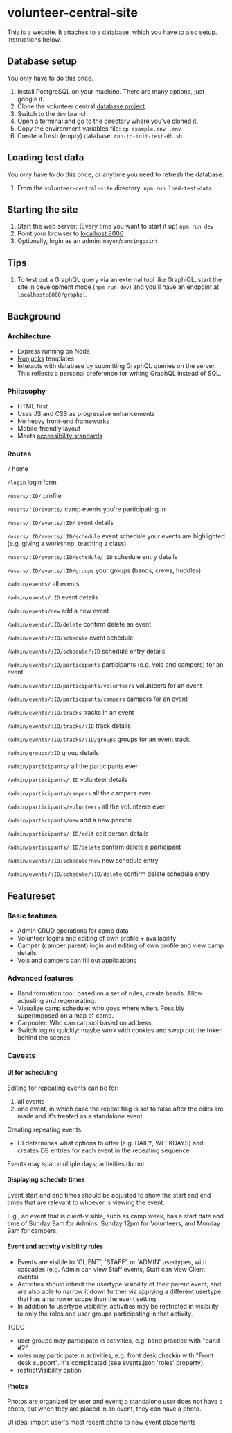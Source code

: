 # volunteer-central-site

This is a website. It attaches to a database, which you have to also setup. Instructions below.

## Database setup

You only have to do this once.

1. Install PostgreSQL on your machine. There are many options, just google it.
1. Clone the volunteer central [database project](https://github.com/rcgla/volunteer-central-db). 
1. Switch to the `dev` branch
1. Open a terminal and go to the directory where you've cloned it.
1. Copy the environment variables file: `cp example.env .env`
1. Create a fresh (empty) database: `run-to-init-test-db.sh`

## Loading test data

You only have to do this once, or anytime you need to refresh the database.

1. From the `volunteer-central-site` directory: `npm run load-test-data`

## Starting the site

1. Start the web server: (Every time you want to start it up) `npm run dev`
1. Point your browser to [localhost:8000](http://localhost:8000)
1. Optionally, login as an admin: `mayor`/`dancingpaint`

## Tips

1. To test out a GraphQL query via an external tool like GraphiQL, start the site in development mode (`npm run dev`) and you'll have an endpoint at `localhost:8000/graphql`. 

## Background

### Architecture

* Express running on Node
* [Nunjucks](https://mozilla.github.io/nunjucks) templates
* Interacts with database by submitting GraphQL queries on the server. This reflects a personal preference for writing GraphQL instead of SQL. 

### Philosophy

* HTML first
* Uses JS and CSS as progressive enhancements
* No heavy front-end frameworks
* Mobile-friendly layout
* Meets [accessibility standards](https://www.w3.org/TR/WCAG21/)

### Routes

`/`
    home

`/login`
    login form

`/users/:ID/`
    profile

`/users/:ID/events/`
    camp events you're participating in

`/users/:ID/events/:ID/`
    event details

`/users/:ID/events/:ID/schedule`
    event schedule
    your events are highlighted (e.g. giving a workshop, teaching a class)

`/users/:ID/events/:ID/schedule/:ID`
    schedule entry details

`/users/:ID/events/:ID/groups`
    your groups (bands, crews, huddles)

`/admin/events/`
    all events

`/admin/events/:ID`
    event details

`/admin/events/new`
    add a new event

`/admin/events/:ID/delete`
    confirm delete an event

`/admin/events/:ID/schedule`
    event schedule

`/admin/events/:ID/schedule/:ID`
    schedule entry details

`/admin/events/:ID/participants`
    participants (e.g. vols and campers) for an event

`/admin/events/:ID/participants/volunteers`
    volunteers for an event

`/admin/events/:ID/participants/campers`
    campers for an event

`/admin/events/:ID/tracks`
    tracks in an event

`/admin/events/:ID/tracks/:ID`
    track details

`/admin/events/:ID/tracks/:ID/groups`
    groups for an event track

`/admin/groups/:ID`
    group details

`/admin/participants/`
    all the participants ever

`/admin/participants/:ID`
    volunteer details

`/admin/participants/campers`
    all the campers ever

`/admin/participants/volunteers`
    all the volunteers ever

`/admin/participants/new`
    add a new person

`/admin/participants/:ID/edit`
    edit person details

`/admin/participants/:ID/delete`
    confirm delete a participant

`/admin/events/:ID/schedule/new`
    new schedule entry

`/admin/events/:ID/schedule/:ID/delete`
    confirm delete schedule entry

## Featureset 

### Basic features

* Admin CRUD operations for camp data
* Volunteer logins and editing of own profile + availability
* Camper (camper parent) login and editing of own profile and view camp details
* Vols and campers can fill out applications

### Advanced features

* Band formation tool: based on a set of rules, create bands. Allow adjusting and regenerating.
* Visualize camp schedule: who goes where when. Possibly superimposed on a map of camp.
* Carpooler: Who can carpool based on address.
* Switch logins quickly: maybe work with cookies and swap out the token behind the scenes

### Caveats

#### UI for scheduling
Editing for repeating events can be for:
1. all events
2. one event, in which case the repeat flag is set to false after the edits are made and it's treated as a standalone event

Creating repeating events: 
* UI determines what options to offer (e.g. DAILY, WEEKDAYS) and creates DB entries for each event in the repeating sequence

Events may span multiple days; activities do not.

#### Displaying schedule times

Event start and end times should be adjusted to show the start and end times that are relevant to whoever is viewing the event.

E.g., an event that is client-visible, such as camp week, has a start date and time of Sunday 9am for Admins, Sunday 12pm for Volunteers, and Monday 9am for campers. 

#### Event and activity visibility rules

* Events are visible to 'CLIENT', 'STAFF', or 'ADMIN' usertypes, with cascades (e.g. Admin can view Staff events, Staff can view Client events)
* Activities should inherit the usertype visibility of their parent event, and are also able to narrow it down further via applying a different usertype that has a narrower scope than the event setting.
* In addition to usertype visibility, activities may be restricted in visibility to only the roles and user groups participating in that activity. 

TODO 
* user groups may participate in activities, e.g. band practice with "band #2"
* roles may participate in activities, e.g. front desk checkin with "Front desk support". It's complicated (see events.json 'roles' property).
* restrictVisibility option 

#### Photos

Photos are organized by user and event; a standalone user does not have a photo, but when they are placed in an event, they can have a photo.

UI idea: import user's most recent photo to new event placements